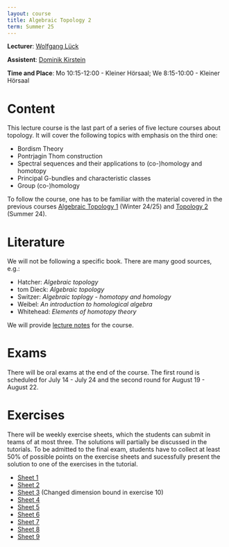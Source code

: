 ```yaml
---
layout: course
title: Algebraic Topology 2
term: Summer 25
---
```


**Lecturer**: [Wolfgang Lück](https://him-lueck.uni-bonn.de/)

**Assistent**: [Dominik Kirstein](https://dkirstein.github.io)

**Time and Place**: Mo 10:15-12:00 - Kleiner Hörsaal; We 8:15-10:00 - Kleiner Hörsaal

# Content
This lecture course is the last part of a series of five lecture courses about topology.
It will cover the following topics with emphasis on the third one:
- Bordism Theory
- Pontrjagin Thom construction
- Spectral sequences and their applications to (co-)homology and homotopy
- Principal G-bundles and characteristic classes
- Group (co-)homology

To follow the course, one has to be familiar with the material covered in the previous courses [Algebraic Topology 1](https://dkirstein.github.io/courses/2425-algtop1) (Winter 24/25) and [Topology 2](https://sites.google.com/view/christian-kremer-math/teaching/topology-2-ss-24) (Summer 24).

# Literature
We will not be following a specific book. There are many good sources, e.g.:
- Hatcher: *Algebraic topology*
- tom Dieck: *Algebraic topology*
- Switzer: *Algebraic toplogy - homotopy and homology*
- Weibel: *An introduction to homological algebra*
- Whitehead: *Elements of homotopy theory*

We will provide [lecture notes](https://him-lueck.uni-bonn.de/data/script_AlgTop_www.pdf) for the course.

# Exams
There will be oral exams at the end of the course.
The first round is scheduled for July 14 - July 24 and the second round for August 19 - August 22.

# Exercises
There will be weekly exercise sheets, which the students can submit in teams of at most three.
The solutions will partially be discussed in the tutorials.
To be admitted to the final exam, students have to collect at least 50% of possible points on the exercise sheets and sucessfully present the solution to one of the exercises in the tutorial.

 - [Sheet 1]({{site.url}}{{site.baseurl}}/pdfs/25_AlgTop2/sheet01.pdf)
 - [Sheet 2]({{site.url}}{{site.baseurl}}/pdfs/25_AlgTop2/sheet02.pdf)
 - [Sheet 3]({{site.url}}{{site.baseurl}}/pdfs/25_AlgTop2/sheet03.pdf) (Changed dimension bound in exercise 10)
 - [Sheet 4]({{site.url}}{{site.baseurl}}/pdfs/25_AlgTop2/sheet04.pdf)
 - [Sheet 5]({{site.url}}{{site.baseurl}}/pdfs/25_AlgTop2/sheet05.pdf)
 - [Sheet 6]({{site.url}}{{site.baseurl}}/pdfs/25_AlgTop2/sheet06.pdf)
 - [Sheet 7]({{site.url}}{{site.baseurl}}/pdfs/25_AlgTop2/sheet07.pdf)
 - [Sheet 8]({{site.url}}{{site.baseurl}}/pdfs/25_AlgTop2/sheet08.pdf)
 - [Sheet 9]({{site.url}}{{site.baseurl}}/pdfs/25_AlgTop2/sheet09.pdf)
